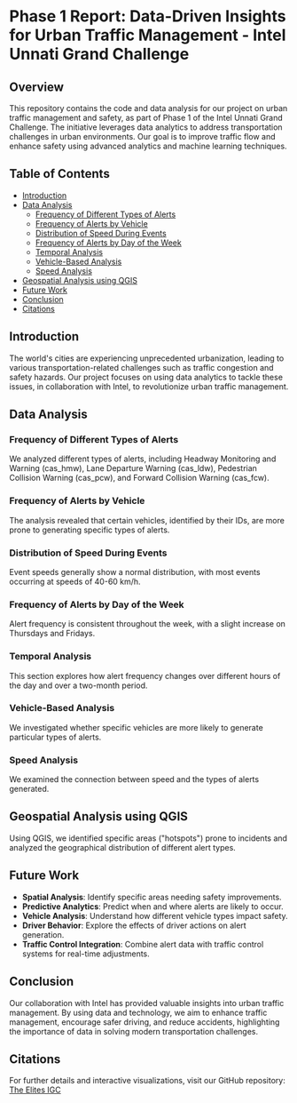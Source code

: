 
# Phase 1 Report: Data-Driven Insights for Urban Traffic Management - Intel Unnati Grand Challenge

## Overview

This repository contains the code and data analysis for our project on urban traffic management and safety, as part of Phase 1 of the Intel Unnati Grand Challenge. The initiative leverages data analytics to address transportation challenges in urban environments. Our goal is to improve traffic flow and enhance safety using advanced analytics and machine learning techniques.

## Table of Contents

- [Introduction](#introduction)
- [Data Analysis](#data-analysis)
  - [Frequency of Different Types of Alerts](#frequency-of-different-types-of-alerts)
  - [Frequency of Alerts by Vehicle](#frequency-of-alerts-by-vehicle)
  - [Distribution of Speed During Events](#distribution-of-speed-during-events)
  - [Frequency of Alerts by Day of the Week](#frequency-of-alerts-by-day-of-the-week)
  - [Temporal Analysis](#temporal-analysis)
  - [Vehicle-Based Analysis](#vehicle-based-analysis)
  - [Speed Analysis](#speed-analysis)
- [Geospatial Analysis using QGIS](#geospatial-analysis-using-qgis)
- [Future Work](#future-work)
- [Conclusion](#conclusion)
- [Citations](#citations)

## Introduction

The world's cities are experiencing unprecedented urbanization, leading to various transportation-related challenges such as traffic congestion and safety hazards. Our project focuses on using data analytics to tackle these issues, in collaboration with Intel, to revolutionize urban traffic management.

## Data Analysis

### Frequency of Different Types of Alerts

We analyzed different types of alerts, including Headway Monitoring and Warning (cas_hmw), Lane Departure Warning (cas_ldw), Pedestrian Collision Warning (cas_pcw), and Forward Collision Warning (cas_fcw).

### Frequency of Alerts by Vehicle

The analysis revealed that certain vehicles, identified by their IDs, are more prone to generating specific types of alerts.

### Distribution of Speed During Events

Event speeds generally show a normal distribution, with most events occurring at speeds of 40-60 km/h.

### Frequency of Alerts by Day of the Week

Alert frequency is consistent throughout the week, with a slight increase on Thursdays and Fridays.

### Temporal Analysis

This section explores how alert frequency changes over different hours of the day and over a two-month period.

### Vehicle-Based Analysis

We investigated whether specific vehicles are more likely to generate particular types of alerts.

### Speed Analysis

We examined the connection between speed and the types of alerts generated.

## Geospatial Analysis using QGIS

Using QGIS, we identified specific areas ("hotspots") prone to incidents and analyzed the geographical distribution of different alert types.

## Future Work

- **Spatial Analysis**: Identify specific areas needing safety improvements.
- **Predictive Analytics**: Predict when and where alerts are likely to occur.
- **Vehicle Analysis**: Understand how different vehicle types impact safety.
- **Driver Behavior**: Explore the effects of driver actions on alert generation.
- **Traffic Control Integration**: Combine alert data with traffic control systems for real-time adjustments.

## Conclusion

Our collaboration with Intel has provided valuable insights into urban traffic management. By using data and technology, we aim to enhance traffic management, encourage safer driving, and reduce accidents, highlighting the importance of data in solving modern transportation challenges.

## Citations

For further details and interactive visualizations, visit our GitHub repository: [The Elites IGC](https://github.com/ebin-alex/The-Elites-IGC.git)
